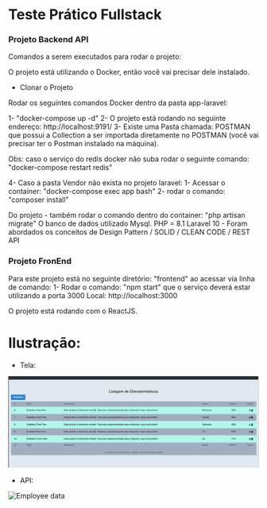 
# Teste Prático Fullstack

### Projeto Backend API

Comandos a serem executados para rodar o projeto:


O projeto está utilizando o Docker, então você vai precisar dele instalado.

* Clonar o Projeto

Rodar os seguintes comandos Docker dentro da pasta app-laravel:

1- "docker-compose up -d"
2- O projeto está rodando no seguinte endereço: http://localhost:9191/
3- Existe uma Pasta chamada: POSTMAN que possui a Collection a ser importada diretamente no POSTMAN (você vai precisar ter o Postman instalado na máquina).

Obs: caso o serviço do redis docker não suba rodar o seguinte comando:
"docker-compose restart redis"

4- Caso a pasta Vendor não exista no projeto laravel:
1- Acessar o container: "docker-compose exec app bash"
2- rodar o comando: "composer install"

Do projeto - também rodar o comando dentro do container: "php artisan migrate"
O banco de dados utilizado Mysql.
PHP = 8.1
Laravel 10 - Foram abordados os conceitos de Design Pattern / SOLID / CLEAN CODE / REST API
### Projeto FronEnd

Para este projeto está no seguinte diretório: "frontend" ao acessar via linha de comando:
1- Rodar o comando: "npm start" que o serviço deverá estar utilizando a porta 3000
Local:            http://localhost:3000

O projeto está rodando com o ReactJS.

# Ilustração:

* Tela:
<img src="https://github.com/wasmont/teste_fullstack_php/blob/develop/app-laravel/public/images/tela.jpg" alt="Employee data" title="Ilustração de Tela utilizando: ReactJS FrontEnd">

* API:

<img src="https://github.com/wasmont/teste_fullstack_php/blob/develop/app-laravel/public/images/api.png" alt="Employee data" title="Ilustração de API utilizando: Laravel 10x BackEnd">





